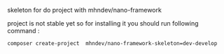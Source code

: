 skeleton for do project with mhndev/nano-framework

project is not stable yet so for installing it you should run following command :
```
composer create-project  mhndev/nano-framework-skeleton=dev-develop

```